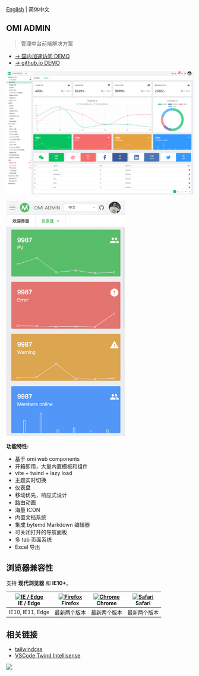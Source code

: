 [English](./README.md) | 简体中文 

## OMI ADMIN

> 管理中台前端解决方案

* [→ 国内加速访问 DEMO](https://omi.cdn-go.cn/admin/latest/index.html)
* [→ github.io DEMO](https://tencent.github.io/omi/packages/admin/dist/index.html)

![](../../assets/admin-pc-v3.png)

<img src="../../assets/admin-mb.png" width="320">

**功能特性:**

* 基于 omi web components
* 开箱即用，大量内置模板和组件
* vite + twind + lazy load
* 主题实时切换
* 仪表盘
* 移动优先，响应式设计
* 路由动画
* 海量 ICON 
* 内置文档系统
* 集成 bytemd Markdown 编辑器
* 可关闭打开的导航面板
* 多 tab 页面系统
* Excel 导出


## 浏览器兼容性

支持 **现代浏览器** 和 **IE10+**。

| [<img src="https://raw.githubusercontent.com/alrra/browser-logos/master/src/edge/edge_48x48.png" alt="IE / Edge" width="24px" height="24px" />](https://godban.github.io/browsers-support-badges/)</br>IE / Edge | [<img src="https://raw.githubusercontent.com/alrra/browser-logos/master/src/firefox/firefox_48x48.png" alt="Firefox" width="24px" height="24px" />](https://godban.github.io/browsers-support-badges/)</br>Firefox | [<img src="https://raw.githubusercontent.com/alrra/browser-logos/master/src/chrome/chrome_48x48.png" alt="Chrome" width="24px" height="24px" />](https://godban.github.io/browsers-support-badges/)</br>Chrome | [<img src="https://raw.githubusercontent.com/alrra/browser-logos/master/src/safari/safari_48x48.png" alt="Safari" width="24px" height="24px" />](https://godban.github.io/browsers-support-badges/)</br>Safari |
| --------- | --------- | --------- | --------- |
| IE10, IE11, Edge | 最新两个版本 | 最新两个版本| 最新两个版本 |

## 相关链接

* [tailwindcss](https://tailwindcss.com/docs/container)
* [VSCode Twind Intellisense](https://marketplace.visualstudio.com/items?itemName=sastan.twind-intellisense)

![](https://raw.githubusercontent.com/tw-in-js/vscode-twind-intellisense/main/assets/demo.gif)

